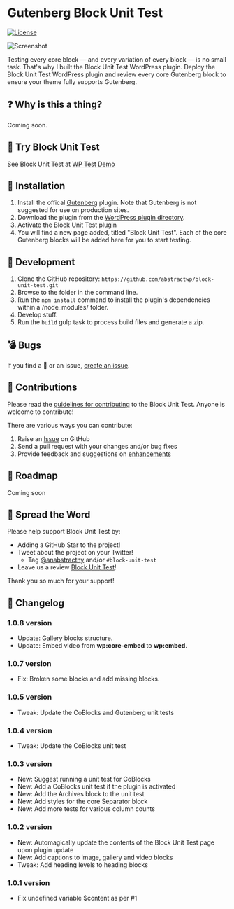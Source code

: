 # Gutenberg Block Unit Test

[![License](https://img.shields.io/badge/license-GPL--3.0%2B-red.svg)](https://github.com/richtabor/block-unit-test/blob/master/license.txt)

![Screenshot](https://demotest.abstractwp.com/wp-content/uploads/2022/08/block-unit-test-screenshot.jpg)

Testing every core block — and every variation of every block — is no small task. That's why I built the Block Unit Test WordPress plugin. Deploy the Block Unit Test WordPress plugin and review every core Gutenberg block to ensure your theme fully supports Gutenberg.

## :question: Why is this a thing?

Coming soon.

## :movie_camera: Try Block Unit Test

See Block Unit Test at [WP Test Demo](https://demotest.abstractwp.com/block-unit-test/)

## :electric_plug: Installation

1. Install the offical [Gutenberg](https://wordpress.org/plugins/gutenberg/) plugin. Note that Gutenberg is not suggested for use on production sites.
2. Download the plugin from the [WordPress plugin directory](https://wordpress.org/plugins/block-unit-test/).
3. Activate the Block Unit Test plugin
4. You will find a new page added, titled "Block Unit Test". Each of the core Gutenberg blocks will be added here for you to start testing.

## :hammer: Development

1. Clone the GitHub repository: `https://github.com/abstractwp/block-unit-test.git`
2. Browse to the folder in the command line.
3. Run the `npm install` command to install the plugin's dependencies within a /node_modules/ folder.
4. Develop stuff.
5. Run the `build` gulp task to process build files and generate a zip.

## :bomb: Bugs

If you find a 🐞 or an issue, [create an issue](https://github.com/abstractwp/block-unit-test/issues/new).

## :information_desk_person: Contributions

Please read the [guidelines for contributing](https://github.com/abstractwp/block-unit-test/blob/master/CONTRIBUTING.md) to the Block Unit Test. Anyone is welcome to contribute!

There are various ways you can contribute:

1. Raise an [Issue](https://github.com/abstractwp/block-unit-test/issues/new) on GitHub
2. Send a pull request with your changes and/or bug fixes
3. Provide feedback and suggestions on [enhancements](https://github.com/abstractwp/block-unit-test/issues?direction=desc&labels=Enhancement&page=1&sort=created&state=open)

## :dart: Roadmap

Coming soon

## :tada: Spread the Word

Please help support Block Unit Test by:

- Adding a GitHub Star to the project!
- Tweet about the project on your Twitter!
  - Tag [@anabstractny](https://twitter.com/anabstractny) and/or `#block-unit-test`
- Leave us a review [Block Unit Test](https://wordpress.org/plugins/block-unit-test/)!

Thank you so much for your support!

## :scroll: Changelog

### 1.0.8 version

- Update: Gallery blocks structure.
- Update: Embed video from **wp:core-embed** to **wp:embed**.

### 1.0.7 version

- Fix: Broken some blocks and add missing blocks.

### 1.0.5 version

- Tweak: Update the CoBlocks and Gutenberg unit tests

### 1.0.4 version

- Tweak: Update the CoBlocks unit test

### 1.0.3 version

- New: Suggest running a unit test for CoBlocks
- New: Add a CoBlocks unit test if the plugin is activated
- New: Add the Archives block to the unit test
- New: Add styles for the core Separator block
- New: Add more tests for various column counts

### 1.0.2 version

- New: Automagically update the contents of the Block Unit Test page upon plugin update
- New: Add captions to image, gallery and video blocks
- Tweak: Add heading levels to heading blocks

### 1.0.1 version

- Fix undefined variable $content as per #1
